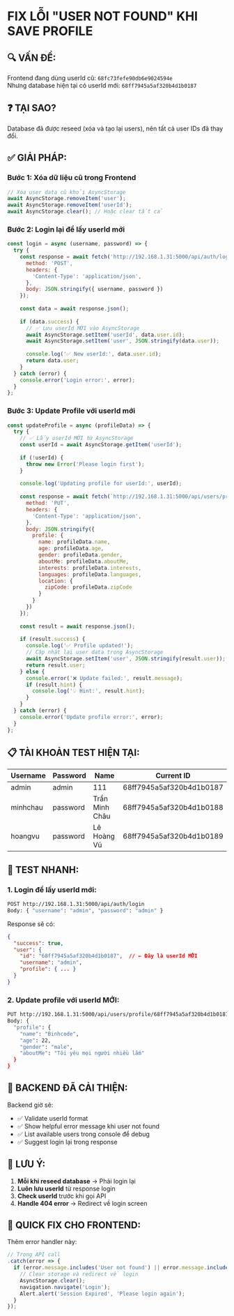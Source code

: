 # FIX LỖI "USER NOT FOUND" KHI SAVE PROFILE

## 🔍 VẤN ĐỀ:
Frontend đang dùng userId cũ: `68fc73fefe90db6e9024594e`  
Nhưng database hiện tại có userId mới: `68ff7945a5af320b4d1b0187`

## ❓ TẠI SAO?
Database đã được reseed (xóa và tạo lại users), nên tất cả user IDs đã thay đổi.

## ✅ GIẢI PHÁP:

### Bước 1: Xóa dữ liệu cũ trong Frontend
```javascript
// Xóa user data cũ khỏi AsyncStorage
await AsyncStorage.removeItem('user');
await AsyncStorage.removeItem('userId');
await AsyncStorage.clear(); // Hoặc clear tất cả
```

### Bước 2: Login lại để lấy userId mới
```javascript
const login = async (username, password) => {
  try {
    const response = await fetch('http://192.168.1.31:5000/api/auth/login', {
      method: 'POST',
      headers: {
        'Content-Type': 'application/json',
      },
      body: JSON.stringify({ username, password })
    });
    
    const data = await response.json();
    
    if (data.success) {
      // ✅ Lưu userId MỚI vào AsyncStorage
      await AsyncStorage.setItem('userId', data.user.id);
      await AsyncStorage.setItem('user', JSON.stringify(data.user));
      
      console.log('✅ New userId:', data.user.id);
      return data.user;
    }
  } catch (error) {
    console.error('Login error:', error);
  }
};
```

### Bước 3: Update Profile với userId mới
```javascript
const updateProfile = async (profileData) => {
  try {
    // ✅ Lấy userId MỚI từ AsyncStorage
    const userId = await AsyncStorage.getItem('userId');
    
    if (!userId) {
      throw new Error('Please login first');
    }
    
    console.log('Updating profile for userId:', userId);
    
    const response = await fetch(`http://192.168.1.31:5000/api/users/profile/${userId}`, {
      method: 'PUT',
      headers: {
        'Content-Type': 'application/json',
      },
      body: JSON.stringify({
        profile: {
          name: profileData.name,
          age: profileData.age,
          gender: profileData.gender,
          aboutMe: profileData.aboutMe,
          interests: profileData.interests,
          languages: profileData.languages,
          location: {
            zipCode: profileData.zipCode
          }
        }
      })
    });
    
    const result = await response.json();
    
    if (result.success) {
      console.log('✅ Profile updated!');
      // Cập nhật lại user data trong AsyncStorage
      await AsyncStorage.setItem('user', JSON.stringify(result.user));
      return result.user;
    } else {
      console.error('❌ Update failed:', result.message);
      if (result.hint) {
        console.log('💡 Hint:', result.hint);
      }
    }
  } catch (error) {
    console.error('Update profile error:', error);
  }
};
```

## 📋 TÀI KHOẢN TEST HIỆN TẠI:

| Username | Password | Name | Current ID |
|----------|----------|------|------------|
| admin | admin | 111 | 68ff7945a5af320b4d1b0187 |
| minhchau | password | Trần Minh Châu | 68ff7945a5af320b4d1b0188 |
| hoangvu | password | Lê Hoàng Vũ | 68ff7945a5af320b4d1b0189 |

## 🧪 TEST NHANH:

### 1. Login để lấy userId mới:
```bash
POST http://192.168.1.31:5000/api/auth/login
Body: { "username": "admin", "password": "admin" }
```

Response sẽ có:
```json
{
  "success": true,
  "user": {
    "id": "68ff7945a5af320b4d1b0187",  // ← Đây là userId MỚI
    "username": "admin",
    "profile": { ... }
  }
}
```

### 2. Update profile với userId MỚI:
```bash
PUT http://192.168.1.31:5000/api/users/profile/68ff7945a5af320b4d1b0187
Body: {
  "profile": {
    "name": "Binhcode",
    "age": 22,
    "gender": "male",
    "aboutMe": "Tôi yêu mọi người nhiều lấm"
  }
}
```

## 🔧 BACKEND ĐÃ CẢI THIỆN:

Backend giờ sẽ:
- ✅ Validate userId format
- ✅ Show helpful error message khi user not found
- ✅ List available users trong console để debug
- ✅ Suggest login lại trong response

## 📝 LƯU Ý:

1. **Mỗi khi reseed database** → Phải login lại
2. **Luôn lưu userId** từ response login
3. **Check userId** trước khi gọi API
4. **Handle 404 error** → Redirect về login screen

## 🎯 QUICK FIX CHO FRONTEND:

Thêm error handler này:
```javascript
// Trong API call
.catch(error => {
  if (error.message.includes('User not found') || error.message.includes('login again')) {
    // Clear storage và redirect về login
    AsyncStorage.clear();
    navigation.navigate('Login');
    Alert.alert('Session Expired', 'Please login again');
  }
});
```
